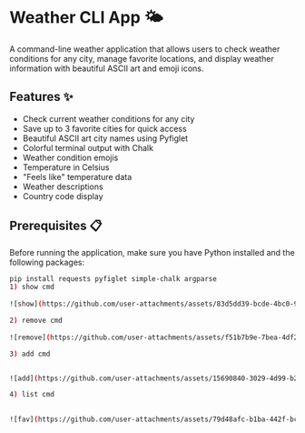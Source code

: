 # Weather CLI App 🌤️

A command-line weather application that allows users to check weather conditions for any city, manage favorite locations, and display weather information with beautiful ASCII art and emoji icons.

## Features ✨

- Check current weather conditions for any city
- Save up to 3 favorite cities for quick access
- Beautiful ASCII art city names using Pyfiglet
- Colorful terminal output with Chalk
- Weather condition emojis
- Temperature in Celsius
- "Feels like" temperature data
- Weather descriptions
- Country code display

## Prerequisites 📋

Before running the application, make sure you have Python installed and the following packages:

```bash
pip install requests pyfiglet simple-chalk argparse
1) show cmd
   
![show](https://github.com/user-attachments/assets/83d5dd39-bcde-4bc0-9ca8-4eca2ca7a688)

2) remove cmd
   
![remove](https://github.com/user-attachments/assets/f51b7b9e-7bea-4df2-9870-560d410d16f1)

3) add cmd


![add](https://github.com/user-attachments/assets/15690840-3029-4d99-b2b0-117fac0d9b92)

4) list cmd

   
![fav](https://github.com/user-attachments/assets/79d48afc-b1ba-442f-bc77-5c966c598a2e)

